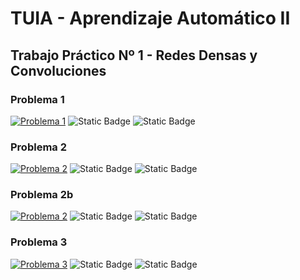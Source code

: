 # TUIA - Aprendizaje Automático II

## Trabajo Práctico Nº 1 - Redes Densas y Convoluciones

### Problema 1
[![Problema 1](https://colab.research.google.com/assets/colab-badge.svg)](https://colab.research.google.com/github/MiguelMussi/AAII_TP1/blob/main/Problema_1.ipynb)
![Static Badge](https://img.shields.io/badge/💾_Código-✔️_Listo-green?style=flat)
![Static Badge](https://img.shields.io/badge/📆_Estado-✔️_Listo-green?style=flat)


### Problema 2
[![Problema 2](https://colab.research.google.com/assets/colab-badge.svg)](https://colab.research.google.com/github/MiguelMussi/AAII_TP1/blob/main/Problema_2.ipynb)
![Static Badge](https://img.shields.io/badge/💾_Código-✔️_Listo-green?style=flat)
![Static Badge](https://img.shields.io/badge/📆_Estado-⏳_Revisiones_finales-important?style=flat)


### Problema 2b
[![Problema 2](https://colab.research.google.com/assets/colab-badge.svg)](https://colab.research.google.com/github/MiguelMussi/AAII_TP1/blob/main/Problema_2b.ipynb)
![Static Badge](https://img.shields.io/badge/💾_Código-✔️_Listo-green?style=flat)
![Static Badge](https://img.shields.io/badge/📆_Estado-⏳_Revisiones_finales-important?style=flat)


### Problema 3
[![Problema 3](https://colab.research.google.com/assets/colab-badge.svg)](https://colab.research.google.com/github/MiguelMussi/AAII_TP1/blob/main/Problema_3.ipynb)
![Static Badge](https://img.shields.io/badge/💾_Código-✔️_Listo-green?style=flat)
![Static Badge](https://img.shields.io/badge/📆_Estado-⏳_Revisiones_finales-important?style=flat)
